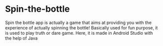 # Spin-the-bottle
Spin the bottle app is actually a game that aims at providing you with the experience of actually spinning the bottle! Basically used for fun purpose, it is used to play truth or dare game. Here, it is made in Android Studio with the help of Java
